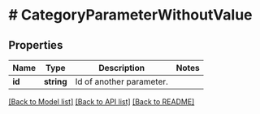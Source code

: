 # # CategoryParameterWithoutValue

## Properties

Name | Type | Description | Notes
------------ | ------------- | ------------- | -------------
**id** | **string** | Id of another parameter. |

[[Back to Model list]](../../README.md#models) [[Back to API list]](../../README.md#endpoints) [[Back to README]](../../README.md)
